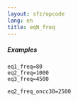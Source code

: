 ```yaml
---
layout: sfz/opcode
lang: en
title: eqN_freq
---
```

##### Examples

```
eq1_freq=80
eq2_freq=1000
eq3_freq=4500

eq2_freq_oncc30=2500
```
